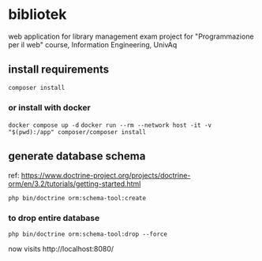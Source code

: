 # bibliotek
web application for library management
exam project for "Programmazione per il web" course, Information Engineering, UnivAq

## install requirements

`composer install`

### or install with docker

`docker compose up -d`
`docker run --rm --network host -it -v "$(pwd):/app" composer/composer install`

## generate database schema

ref: https://www.doctrine-project.org/projects/doctrine-orm/en/3.2/tutorials/getting-started.html

`php bin/doctrine orm:schema-tool:create`

### to drop entire database

`php bin/doctrine orm:schema-tool:drop --force`


now visits http://localhost:8080/